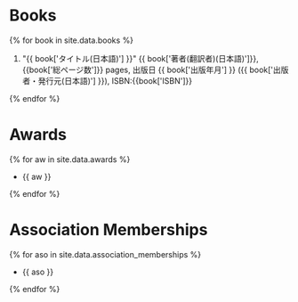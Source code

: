 # Books

{% for book in site.data.books %}

1. "{{ book['タイトル(日本語)'] }}" {{ book['著者(翻訳者)(日本語)']}}, {{book['総ページ数']}} pages, 出版日 {{ book['出版年月'] }} ({{ book['出版者・発行元(日本語)'] }}), ISBN:{{book['ISBN']}}

{% endfor %}

# Awards

{% for aw in site.data.awards %}

- {{ aw }}

{% endfor %}

# Association Memberships

{% for aso in site.data.association_memberships %}

- {{ aso }}

{% endfor %}
